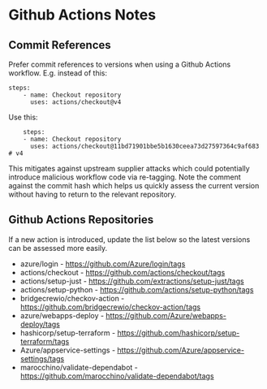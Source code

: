 # Github Actions Notes

## Commit References
Prefer commit references to versions when using a Github Actions workflow. E.g. instead of this:

```
steps:
    - name: Checkout repository
      uses: actions/checkout@v4
```

Use this:

```
    steps:
    - name: Checkout repository
      uses: actions/checkout@11bd71901bbe5b1630ceea73d27597364c9af683  # v4
```

This mitigates against upstream supplier attacks which could potentially introduce malicious workflow code via re-tagging. Note the comment against the commit hash which helps us quickly assess the current version without having to return to the relevant repository.

## Github Actions Repositories

If a new action is introduced, update the list below so the latest versions can be assessed more easily.

- azure/login - https://github.com/Azure/login/tags
- actions/checkout - https://github.com/actions/checkout/tags
- actions/setup-just - https://github.com/extractions/setup-just/tags
- actions/setup-python - https://github.com/actions/setup-python/tags
- bridgecrewio/checkov-action - https://github.com/bridgecrewio/checkov-action/tags
- azure/webapps-deploy - https://github.com/Azure/webapps-deploy/tags
- hashicorp/setup-terraform - https://github.com/hashicorp/setup-terraform/tags
- Azure/appservice-settings - https://github.com/Azure/appservice-settings/tags
- marocchino/validate-dependabot - https://github.com/marocchino/validate-dependabot/tags
